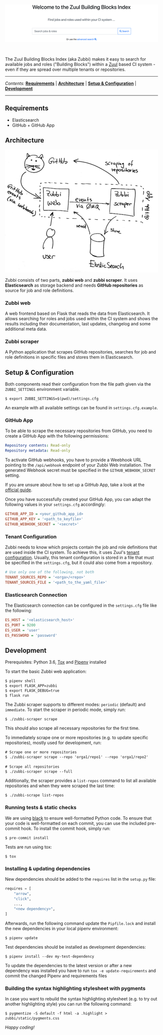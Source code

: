 ![Welcome to the Zuul Building Blocks Index](https://github.com/bmwcarit/zubbi/raw/master/.github/zubbi-index.png)

<br/>

The Zuul Building Blocks Index (aka Zubbi) makes it easy to search for available
jobs and roles ("Building Blocks") within a [Zuul](https://zuul-ci.org/docs/zuul/)
based CI system - even if they are spread over multiple tenants or repositories.

---

*Contents:* **[Requirements](#requirements)** |
**[Architecture](#architecture)** |
**[Setup & Configuration](#setup--configuration)** |
**[Development](#development)**

---

## Requirements
- Elasticsearch
- GitHub + GitHub App

## Architecture
![zubbi-architecture](https://github.com/bmwcarit/zubbi/raw/master/.github/zubbi-architecture.png)

Zubbi consists of two parts, **zubbi web** and **zubbi scraper**. It uses
**Elasticsearch** as storage backend and needs **GitHub repositories** as
source for job and role definitions.

### Zubbi web
A web frontend based on Flask that reads the data from Elasticsearch. It allows
searching for roles and jobs used within the CI system and shows the results
including their documentation, last updates, changelog and some additional meta
data.

### Zubbi scraper
A Python application that scrapes GitHub repositories, searches for job and
role definitions in specific files and stores them in Elasticsearch.

## Setup & Configuration
Both components read their configuration from the file path given via the
`ZUBBI_SETTINGS` environment variable.

```shell
$ export ZUBBI_SETTINGS=$(pwd)/settings.cfg
```

An example with all available settings can be found in `settings.cfg.example`.

### GitHub App
To be able to scrape the necessary repositories from GitHub, you need to create a
GitHub App with the following permissions:

```yaml
Repository contents: Read-only
Repository metadata: Read-only
```

To activate GitHub webhooks, you have to provide a Weebhook URL pointing to
the `/api/webhook` endpoint of your Zubbi Web installation. The generated Webhook
secret must be specified in the `GITHUB_WEBHOOK_SECRET` setting.

If you are unsure about how to set up a GitHub App, take a look at the
[official guide](https://developer.github.com/apps/building-github-apps/creating-a-github-app/).

Once you have successfully created your GitHub App, you can adapt the following
values in your `settings.cfg` accordingly:

```ini
GITHUB_APP_ID = <your_github_app_id>
GITHUB_APP_KEY = '<path_to_keyfile>'
GITHUB_WEBHOOK_SECRET = '<secret>'
```

### Tenant Configuration
Zubbi needs to know which projects contain the job and role definitions that
are used inside the CI system. To achieve this, it uses Zuul's
[tenant configuration](https://zuul-ci.org/docs/zuul/admin/tenants.html).
Usually, this tenant configuration is stored in a file that must be specified
in the `settings.cfg`, but it could also come from a repository.

```ini
# Use only one of the following, not both
TENANT_SOURCES_REPO = '<orga>/<repo>'
TENANT_SOURCES_FILE = '<path_to_the_yaml_file>'
```

### Elasticsearch Connection
The Elasticsearch connection can be configured in the `settings.cfg` file like
the following:

```ini
ES_HOST = '<elasticsearch_host>'
ES_PORT = 9200
ES_USER = 'user'
ES_PASSWORD = 'password'
```

## Development

Prerequisites: Python 3.6, [Tox](https://tox.readthedocs.io/en/latest/) and
[Pipenv](https://docs.pipenv.org/) installed

To start the basic Zubbi web application:
```shell
$ pipenv shell
$ export FLASK_APP=zubbi
$ export FLASK_DEBUG=true
$ flask run
```

The Zubbi scraper supports to different modes: `periodic` (default) and `immediate`.
To start the scraper in periodic mode, simply run:

```shell
$ ./zubbi-scraper scrape
```
This should also scrape all necessary repositories for the first time.

To immediately scrape one or more repositories (e.g. to update specific
repositories), mostly used for development, run:

```shell
# Scrape one or more repositories
$ ./zubbi-scraper scrape --repo 'orga1/repo1' --repo 'orga1/repo2'

# Scrape all repositories
$ ./zubbi-scraper scrape --full
```

Additionally, the scraper provides a `list-repos` command to list all
available repositories and when they were scraped the last time:
```shell
$ ./zubbi-scrape list-repos
```

### Running tests & static checks

We are using [black](https://github.com/ambv/black) to ensure well-formatted
Python code. To ensure that your code is well-formatted on each commit, you can
use the included pre-commit hook. To install the commit hook, simply run:
```shell
$ pre-commit install
```

Tests are run using tox:

```shell
$ tox
```

### Installing & updating dependencies

New dependencies should be added to the `requires` list in the `setup.py` file:

```python
requires = [
    "arrow",
    "click",
    ...,
    "<new dependency>",
]
```

Afterwards, run the following command update the `Pipfile.lock` and install the
new dependencies in your local pipenv environment:

```shell
$ pipenv update
```

Test dependencies should be installed as development dependencies:

```shell
$ pipenv install --dev my-test-dependency
```

To update the dependencies to the latest version or after a new dependency was
installed you have to run `tox -e update-requirements` and commit the changed
Pipenv and requirements files

### Building the syntax highlighting stylesheet with pygments

In case you want to rebuild the syntax highlighting stylesheet (e.g. to try
out another highlighting style) you can run the following command:
```shell
$ pygmentize -S default -f html -a .highlight > zubbi/static/pygments.css
```

*Happy coding!*
